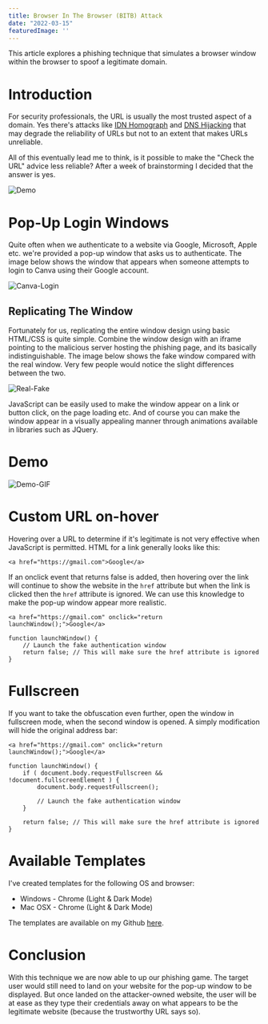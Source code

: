 ```yaml
---
title: Browser In The Browser (BITB) Attack
date: "2022-03-15"
featuredImage: ''
---
```


This article explores a phishing technique that simulates a browser window within the browser to spoof a legitimate domain<!-- end -->.

# Introduction

For security professionals, the URL is usually the most trusted aspect of a domain. Yes there's attacks like <a href="https://www.akamai.com/blog/security/watch-your-step-the-prevalence-of-idn-homograph-attacks" target="_blank">IDN Homograph</a> and <a href="https://www.cloudflare.com/en-ca/learning/security/global-dns-hijacking-threat/" target="_blank">DNS Hijacking</a> that may degrade the reliability of URLs but not to an extent that makes URLs unreliable.

All of this eventually lead me to think, is it possible to make the "Check the URL" advice less reliable? After a week of brainstorming I decided that the answer is yes.

![Demo](./demo.png)


# Pop-Up Login Windows

Quite often when we authenticate to a website via Google, Microsoft, Apple etc. we're provided a pop-up window that asks us to authenticate. The image below shows the window that appears when someone attempts to login to Canva using their Google account.

![Canva-Login](./canva.png)

## Replicating The Window

Fortunately for us, replicating the entire window design using basic HTML/CSS is quite simple. Combine the window design with an iframe pointing to the malicious server hosting the phishing page, and its basically indistinguishable. The image below shows the fake window compared with the real window. Very few people would notice the slight differences between the two.

![Real-Fake](./real-fake.png)

JavaScript can be easily used to make the window appear on a link or button click, on the page loading etc. And of course you can make the window appear in a visually appealing manner through animations available in libraries such as JQuery.

# Demo

![Demo-GIF](./demo.gif)

# Custom URL on-hover

Hovering over a URL to determine if it's legitimate is not very effective when JavaScript is permitted. HTML for a link generally looks like this:

    <a href="https://gmail.com">Google</a>

If an onclick event that returns false is added, then hovering over the link will continue to show the website in the `href` attribute but when the link is clicked then the `href` attribute is ignored. We can use this knowledge to make the pop-up window appear more realistic.

    <a href="https://gmail.com" onclick="return launchWindow();">Google</a>

    function launchWindow() {
        // Launch the fake authentication window
        return false; // This will make sure the href attribute is ignored
    }

# Fullscreen

If you want to take the obfuscation even further, open the window in fullscreen mode, when the second window is opened. A simply modification will hide the original address bar:

    <a href="https://gmail.com" onclick="return launchWindow();">Google</a>

    function launchWindow() {
        if ( document.body.requestFullscreen && !document.fullscreenElement ) {
            document.body.requestFullscreen();
            
            // Launch the fake authentication window
        }

        return false; // This will make sure the href attribute is ignored
    }


# Available Templates

I've created templates for the following OS and browser:

* Windows - Chrome (Light & Dark Mode)
* Mac OSX - Chrome (Light & Dark Mode)

The templates are available on my Github <a href="https://github.com/mrd0x/BITB" target="_blank">here</a>.

# Conclusion

With this technique we are now able to up our phishing game. The target user would still need to land on your website for the pop-up window to be displayed. But once landed on the attacker-owned website, the user will be at ease as they type their credentials away on what appears to be the legitimate website (because the trustworthy URL says so).
